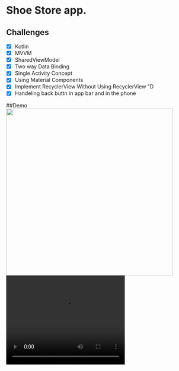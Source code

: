 # Shoe Store app.

 ## Challenges
 
- [x] Kotlin
- [x] MVVM
- [x] SharedViewModel
- [x] Two way Data Binding
- [x] Single Activity Concept
- [x] Using Material Components
- [x] Implement RecyclerView Without Using RecyclerView "D 
- [x] Handeling back buttn in app bar and in the phone

 ##Demo
 <img src="" height = "450"/>
 <video width="320" height="240" controls>
  <source src="https://user-images.githubusercontent.com/31763341/191980569-2cfe8f06-71ca-46e5-955f-cc28d6f2108f.MP4" type="video/mp4">
</video

